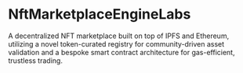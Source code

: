 # NftMarketplaceEngineLabs
A decentralized NFT marketplace built on top of IPFS and Ethereum, utilizing a novel token-curated registry for community-driven asset validation and a bespoke smart contract architecture for gas-efficient, trustless trading.
